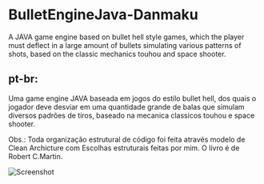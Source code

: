 # BulletEngineJava-Danmaku

A JAVA game engine based on bullet hell style games, which the player must deflect in a large amount of bullets simulating various patterns of shots, based on the classic mechanics touhou and space shooter.

pt-br:
-----------
Uma game engine JAVA baseada em jogos do estilo bullet hell, dos quais o jogador deve desviar em uma quantidade grande de balas que simulam diversos padrões de tiros, baseado na mecanica classicos touhou e space shooter.

Obs.: Toda organização estrutural de código foi feita através modelo de Clean Archicture com Escolhas estruturais feitas por mim. O livro é de Robert C.Martin.  

![Screenshot](https://vgy.me/lxOQdL.png)
